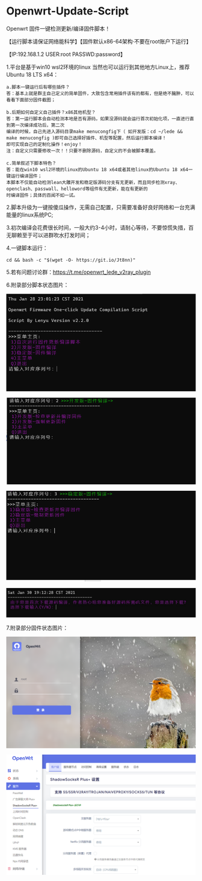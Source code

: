 # Openwrt-Update-Script
Openwrt 固件一键检测更新/编译固件脚本！

【运行脚本请保证网络能科学】【固件默认x86-64架构·不要在root账户下运行】

【IP:192.168.1.2 USER:root PASSWD:password】

1.平台是基于win10 wsl2环境的linux 当然也可以运行到其他地方Linux上，推荐Ubuntu 18 LTS x64：
    
    a.脚本一键运行后有哪些插件？
    答：基本上就是群主自己定义的简单固件，大致包含常用插件该有的都有，但是绝不臃肿，可以看看下面部分固件截图；

    b.后期如何自定义自己插件？x86其他机型？
    答：第一运行脚本会自动检测本地是否有源码，如果没源码就会运行首次初始化项，一直进行直到第一次编译成功后，第二次
    编译的时候，自己先进入源码目录make menucongfig下（ 如开发版：cd ~/lede && make menucongfig )即可自己选择好插件、机型等配置，然后运行脚本编译！
    即可实现自己的定制化操作！enjoy！
    注：自定义只需要修改一次！！只要不删除源码，自定义的不会被脚本覆盖。

    c.简单叙述下脚本特色？
    答：能在win10 wsl2环境的linux的Ubuntu 18 x64或者其他linux的Ubuntu 18 x64一键运行编译固件；
    本脚本不仅能自动检测lean大雕开发和稳定版源码分支有无更新，而且同步检测xray、openclash、passwall、helloword等组件有无更新，能在有更新的
    时编译固件；具体的百闻不如一试。

2.脚本升级为一键按傻瓜操作，无需自己配置，只需要准备好良好网络和一台充满能量的linux系统PC;

3.初次编译会花费很长时间，一般大约3-4小时，请耐心等待，不要惊慌失措，百无聊赖至于可以进群吹水打发时间；

4.一键脚本运行：

    cd && bash -c "$(wget -O- https://git.io/Jt8nn)"

5.若有问题讨论群：https://t.me/openwrt_lede_v2ray_plugin

6.附录部分脚本状态图片：

![img_3.png](image/img_3.png)

![img_1.png](image/img_1.png)

![img_2.png](image/img_2.png)

![img.png](image/img2222.png)

7.附录部分固件状态图片：

![img_4.png](image/img_4.png)

![img_5.png](image/img_5.png)


